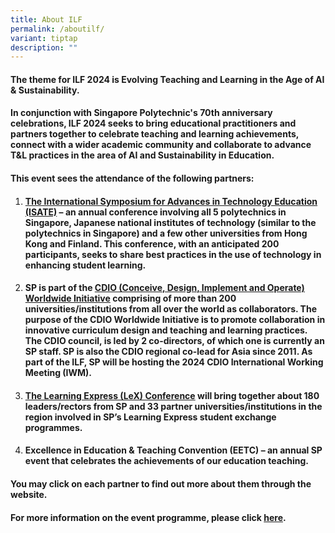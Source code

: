 ```yaml
---
title: About ILF
permalink: /aboutilf/
variant: tiptap
description: ""
---
```

<h4>The theme for ILF 2024 is <strong>Evolving Teaching and Learning in the Age of AI &amp; Sustainability.</strong></h4>
<h4>In conjunction with Singapore Polytechnic's 70th anniversary celebrations, ILF 2024 seeks to bring educational practitioners and partners together to celebrate teaching and learning achievements, connect with a wider academic community and collaborate to advance T&amp;L practices in the area of AI and Sustainability in Education.</h4>
<h4>This event sees the attendance of the following partners:</h4>
<ol data-tight="true" class="tight">
<li>
<p></p>
<h4><strong><a href="https://isate2024.sp.edu.sg/" rel="noopener noreferrer nofollow" target="_blank">The International Symposium for Advances in Technology Education (ISATE)</a></strong> – an annual conference involving all 5 polytechnics in Singapore, Japanese national institutes of technology (similar to the polytechnics in Singapore) and a few other universities from Hong Kong and Finland. This conference, with an anticipated 200 participants, seeks to share best practices in the use of technology in enhancing student learning.</h4>
<p></p>
</li>
<li>
<p></p>
<h4>SP is part of the <strong><a href="https://sp-cdio-centreforteaching.sp.edu.sg/cdio-iwm-2024/" rel="noopener noreferrer nofollow" target="_blank">CDIO (Conceive, Design, Implement and Operate) Worldwide Initiative</a></strong> comprising of more than 200 universities/institutions from all over the world as collaborators. The purpose of the CDIO Worldwide Initiative is to promote collaboration in innovative curriculum design and teaching and learning practices. The CDIO council, is led by 2 co-directors, of which one is currently an SP staff. SP is also the CDIO regional co-lead for Asia since 2011. As part of the ILF, SP will be hosting the 2024 CDIO International Working Meeting (IWM).</h4>
<p></p>
</li>
<li>
<p></p>
<h4><strong><a href="/lex2024/" rel="noopener noreferrer nofollow" target="_blank">The Learning Express (LeX) Conference</a></strong> will bring together about 180 leaders/rectors from SP and 33 partner universities/institutions in the region involved in SP’s Learning Express student exchange programmes.</h4>
<p></p>
</li>
<li>
<p></p>
<h4><strong>Excellence in Education &amp; Teaching Convention (EETC)</strong> – an annual SP event that celebrates the achievements of our education teaching.</h4>
<p></p>
</li>
</ol>
<h4>You may click on each partner to find out more about them through the website.</h4>
<h4>For more information on the event programme, please click <a href="https://ilf2024.sp.edu.sg/ilfprogramme/" rel="noopener noreferrer nofollow" target="_blank">here</a>.</h4>
<p></p>